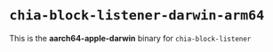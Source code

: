 # `chia-block-listener-darwin-arm64`

This is the **aarch64-apple-darwin** binary for `chia-block-listener`

